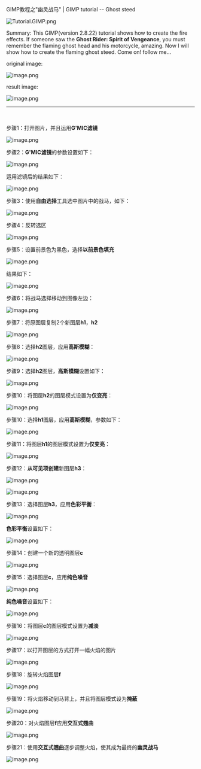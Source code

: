 GIMP教程之"幽灵战马" | GIMP tutorial -- Ghost steed

![Tutorial.GIMP.png](https://res.cloudinary.com/hpiynhbhq/image/upload/v1511486986/feaponrcwwtwu0vmiizt.png)

Summary: This GIMP(version 2.8.22) tutorial shows how to create the fire effects. 
If someone saw the **Ghost Rider: Spirit of Vengeance**, you must remember the flaming ghost head and his motorcycle, amazing. Now I will show how to create the flaming ghost steed. Come on! follow me...

original image:

![image.png](https://res.cloudinary.com/hpiynhbhq/image/upload/v1513836715/jq2rrpa894jvgm1zr0qm.png)

result image:

![image.png](https://res.cloudinary.com/hpiynhbhq/image/upload/v1513836757/fpgsroiykolj5nqxtxvk.png)

---
</br>

步骤1：打开图片，并且运用**G'MIC滤镜**

![image.png](https://res.cloudinary.com/hpiynhbhq/image/upload/v1513854475/pkyajggcufcav3ipw4pw.png)

步骤2：**G'MIC滤镜**的参数设置如下：

![image.png](https://res.cloudinary.com/hpiynhbhq/image/upload/v1513854616/bqzhweyi6f6lutzphbtp.png)

运用滤镜后的结果如下：

![image.png](https://res.cloudinary.com/hpiynhbhq/image/upload/v1513854682/nvtpif1heavfckm8nf2s.png)

步骤3：使用**自由选择**工具选中图片中的战马，如下：

![image.png](https://res.cloudinary.com/hpiynhbhq/image/upload/v1513854991/kh2fm8wgtpa6lqfihvlg.png)

步骤4：反转选区

![image.png](https://res.cloudinary.com/hpiynhbhq/image/upload/v1513855103/hw4r5k8ivfjdjbay85wa.png)

步骤5：设置前景色为黑色，选择**以前景色填充**

![image.png](https://res.cloudinary.com/hpiynhbhq/image/upload/v1513855166/kz9yz9yymdtrizg6x4ny.png)

结果如下：

![image.png](https://res.cloudinary.com/hpiynhbhq/image/upload/v1513855361/jr5tcd89j78i99bavro4.png)

步骤6：将战马选择移动到图像左边：

![image.png](https://res.cloudinary.com/hpiynhbhq/image/upload/v1513855496/cf1jpaxhafrmbju5cpe5.png)

步骤7：将原图层复制2个新图层**h1**，**h2**

![image.png](https://res.cloudinary.com/hpiynhbhq/image/upload/v1513857097/sfw92wfi4epjza9muwa5.png)

步骤8：选择**h2**图层，应用**高斯模糊**：

![image.png](https://res.cloudinary.com/hpiynhbhq/image/upload/v1513857419/wjivaadr3ol3l6yaorya.png)

步骤9：选择**h2**图层，**高斯模糊**设置如下：

![image.png](https://res.cloudinary.com/hpiynhbhq/image/upload/v1513857467/arycqdfmrse4riz7wcls.png)

步骤10：将图层**h2**的图层模式设置为**仅变亮**：

![image.png](https://res.cloudinary.com/hpiynhbhq/image/upload/v1513857588/r6hu6ebswpm2ybglzsdz.png)

步骤10：选择**h1**图层，应用**高斯模糊**，参数如下：

![image.png](https://res.cloudinary.com/hpiynhbhq/image/upload/v1513857669/nclzxwvqlwygnkdovmy6.png)

步骤11：将图层**h1**的图层模式设置为**仅变亮**：

![image.png](https://res.cloudinary.com/hpiynhbhq/image/upload/v1513857716/dg6wibxhvepcj0mibpfm.png)

步骤12：**从可见项创建**新图层**h3**：

![image.png](https://res.cloudinary.com/hpiynhbhq/image/upload/v1513857831/jfzkbvvb9jpflyjq9zum.png)

![image.png](https://res.cloudinary.com/hpiynhbhq/image/upload/v1513857882/uzhvo221dyyo5ddggjpg.png)

步骤13：选择图层**h3**，应用**色彩平衡**：

![image.png](https://res.cloudinary.com/hpiynhbhq/image/upload/v1513858007/a7d6pom9he1rxrbdcxyr.png)

**色彩平衡**设置如下：

![image.png](https://res.cloudinary.com/hpiynhbhq/image/upload/v1513858047/mmnfbuydwoodcm0ykxxr.png)

步骤14：创建一个新的透明图层**c**

![image.png](https://res.cloudinary.com/hpiynhbhq/image/upload/v1513858193/exscxhlyfdeahpiboyul.png)

步骤15：选择图层**c**，应用**纯色噪音**

![image.png](https://res.cloudinary.com/hpiynhbhq/image/upload/v1513858349/esnn0l7q9m3v9pol1nl1.png)

**纯色噪音**设置如下：

![image.png](https://res.cloudinary.com/hpiynhbhq/image/upload/v1513858518/rxuh6uerbfqiv4p3bygc.png)

步骤16：将图层**c**的图层模式设置为**减淡**

![image.png](https://res.cloudinary.com/hpiynhbhq/image/upload/v1513858640/ozrr4mfjthkxc2kvvr8v.png)

步骤17：以打开图层的方式打开一幅火焰的图片

![image.png](https://res.cloudinary.com/hpiynhbhq/image/upload/v1513859026/qv9h2lgft9bhrglyy1dm.png)

步骤18：旋转火焰图层**f**

![image.png](https://res.cloudinary.com/hpiynhbhq/image/upload/v1513859095/ep4a8slgxdlkuv6jomce.png)

步骤19：将火焰移动到马背上，并且将图层模式设为**掩蔽**

![image.png](https://res.cloudinary.com/hpiynhbhq/image/upload/v1513859184/zkwdtmoxtci1eyqmt3bw.png)

步骤20：对火焰图层**f**应用**交互式翘曲**

![image.png](https://res.cloudinary.com/hpiynhbhq/image/upload/v1513861051/kydk66t6wyvbxkksey0n.png)

步骤21：使用**交互式翘曲**逐步调整火焰，使其成为最终的**幽灵战马**

![image.png](https://res.cloudinary.com/hpiynhbhq/image/upload/v1513836757/fpgsroiykolj5nqxtxvk.png)